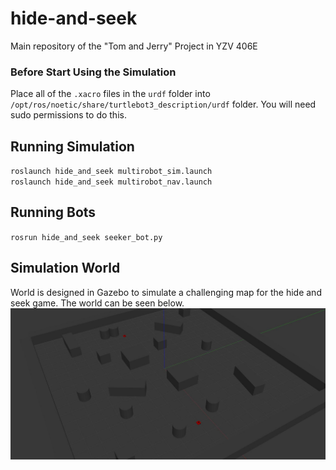 # hide-and-seek
Main repository of the "Tom and Jerry" Project in YZV 406E

### Before Start Using the Simulation
Place all of the `.xacro` files in the `urdf` folder into `/opt/ros/noetic/share/turtlebot3_description/urdf` folder. You will need sudo permissions to do this. <br>

## Running Simulation
`roslaunch hide_and_seek multirobot_sim.launch` <br>
`roslaunch hide_and_seek multirobot_nav.launch` <br>

## Running Bots
`rosrun hide_and_seek seeker_bot.py` <br>

## Simulation World
World is designed in Gazebo to simulate a challenging map for the hide and seek game. The world can be seen below. <br>
![Photo of designed world](
    images/world.jpg
)
